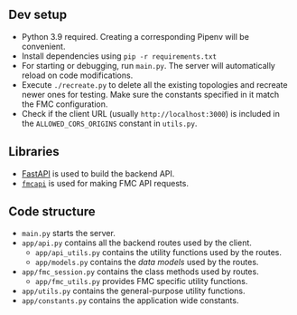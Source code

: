 ## Dev setup
* Python 3.9 required. Creating a corresponding Pipenv will be convenient.
* Install dependencies using `pip -r requirements.txt`
* For starting  or debugging, run `main.py`. The server will automatically reload on code modifications.
* Execute `./recreate.py` to delete all the existing topologies and recreate newer ones for testing. Make sure the constants specified in it match the FMC configuration.
* Check if the client URL (usually `http://localhost:3000`) is included in the `ALLOWED_CORS_ORIGINS` constant in `utils.py`.

## Libraries
* [FastAPI](https://fastapi.tiangolo.com/tutorial/) is used to build the backend API.
* [`fmcapi`](https://github.com/tejasvi/fmcapi) is used for making FMC API requests.

## Code structure
* `main.py` starts the server.
* `app/api.py` contains all the backend routes used by the client.
    * `app/api_utils.py` contains the utility functions used by the routes.
    * `app/models.py` contains the _data models_ used by the routes.
* `app/fmc_session.py` contains the class methods used by routes.
    * `app/fmc_utils.py` provides FMC specific utility functions.
* `app/utils.py` contains the general-purpose utility functions.
* `app/constants.py` contains the application wide constants.

